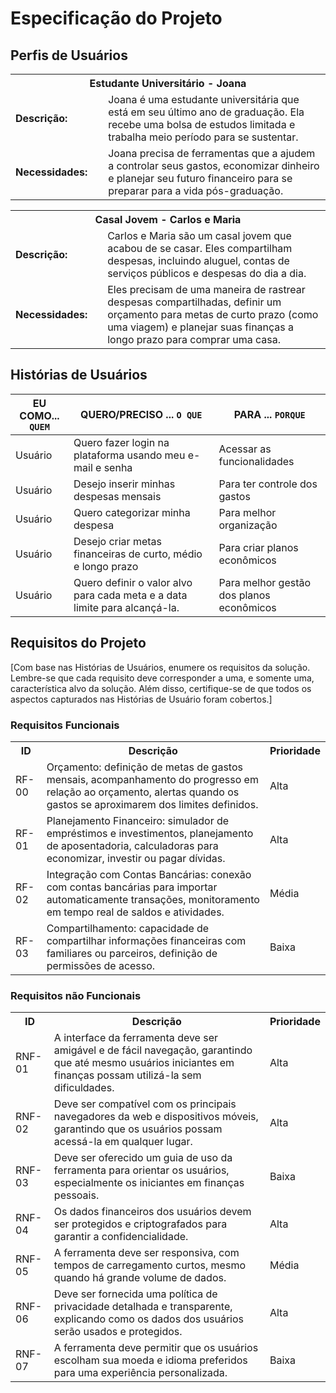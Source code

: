 # Especificação do Projeto

## Perfis de Usuários

<table>
<tbody>
<tr align=center>
<th colspan="2">Estudante Universitário - Joana</th>
</tr>
<tr>
<td width="150px"><b>Descrição:</b></td>
<td width="600px">Joana é uma estudante universitária que está em seu último ano de graduação. Ela recebe uma bolsa de estudos limitada e trabalha meio período para se sustentar.</td>
</tr>
<tr>
<td><b>Necessidades:</b></td>
<td>Joana precisa de ferramentas que a ajudem a controlar seus gastos, economizar dinheiro e planejar seu futuro financeiro para se preparar para a vida pós-graduação.</td>
</tr>
</tbody>
</table>

<table>
<tbody>
<tr align=center>
<th colspan="2">Casal Jovem - Carlos e Maria </th>
</tr>
<tr>
<td width="150px"><b>Descrição:</b></td>
<td width="600px">Carlos e Maria são um casal jovem que acabou de se casar. Eles compartilham despesas, incluindo aluguel, contas de serviços públicos e despesas do dia a dia.</td>
</tr>
<tr>
<td><b>Necessidades:</b></td>
<td>Eles precisam de uma maneira de rastrear despesas compartilhadas, definir um orçamento para metas de curto prazo (como uma viagem) e planejar suas finanças a longo prazo para comprar uma casa. </td>
</tr>
</tbody>
</table>


## Histórias de Usuários

|EU COMO... `QUEM`   | QUERO/PRECISO ... `O QUE` |PARA ... `PORQUE`                 |
|--------------------|---------------------------|----------------------------------|
| Usuário | Quero fazer login na plataforma usando meu e-mail e senha| Acessar as funcionalidades |
| Usuário | Desejo inserir minhas despesas mensais | Para ter controle dos gastos |
| Usuário | Quero categorizar minha despesa | Para melhor organização |
| Usuário | Desejo criar metas financeiras de curto, médio e longo prazo | Para criar planos econômicos |
| Usuário | Quero definir o valor alvo para cada meta e a data limite para alcançá-la. | Para melhor gestão dos planos econômicos |


## Requisitos do Projeto

[Com base nas Histórias de Usuários, enumere os requisitos da solução. Lembre-se que cada requisito deve corresponder a uma, e somente uma, característica alvo da solução. Além disso, certifique-se de que todos os aspectos capturados nas Histórias de Usuário foram cobertos.]

### Requisitos Funcionais


<table>
  <tr>
    <th>ID</th>
    <th>Descrição</th>
    <th>Prioridade</th>
  </tr>
  <tr>
    <td>RF-00</td>
    <td>Orçamento: definição de metas de gastos mensais, acompanhamento do progresso em relação ao orçamento, alertas quando os gastos se aproximarem dos limites definidos.</td>
    <td>Alta</td>
  </tr>
  <tr>
    <td>RF-01</td>
    <td>Planejamento Financeiro: simulador de empréstimos e investimentos, planejamento de aposentadoria, calculadoras para economizar, investir ou pagar dívidas.</td>
    <td>Alta</td>
  </tr>
  <tr>
    <td>RF-02</td>
    <td>Integração com Contas Bancárias: conexão com contas bancárias para importar automaticamente transações, monitoramento em tempo real de saldos e atividades.</td>
    <td>Média</td>
  </tr>
  <tr>
    <td>RF-03</td>
    <td>Compartilhamento: capacidade de compartilhar informações financeiras com familiares ou parceiros, definição de permissões de acesso.</td>
    <td>Baixa</td>
  </tr>
</table>


### Requisitos não Funcionais

<table>
  <tr>
    <th>ID</th>
    <th>Descrição</th>
    <th>Prioridade</th>
  </tr>
  <tr>
    <td>RNF-01</td>
    <td>A interface da ferramenta deve ser amigável e de fácil navegação, garantindo que até mesmo usuários iniciantes em finanças possam utilizá-la sem dificuldades.</td>
    <td>Alta</td>
  </tr>
  <tr>
    <td>RNF-02</td>
    <td>Deve ser compatível com os principais navegadores da web e dispositivos móveis, garantindo que os usuários possam acessá-la em qualquer lugar.</td>
    <td>Alta</td>
  </tr>
  <tr>
    <td>RNF-03</td>
    <td>Deve ser oferecido um guia de uso da ferramenta para orientar os usuários, especialmente os iniciantes em finanças pessoais.</td>
    <td>Baixa</td>
  </tr>
  <tr>
    <td>RNF-04</td>
    <td>Os dados financeiros dos usuários devem ser protegidos e criptografados para garantir a confidencialidade.</td>
    <td>Alta</td>
  </tr>
  <tr>
    <td>RNF-05</td>
    <td>A ferramenta deve ser responsiva, com tempos de carregamento curtos, mesmo quando há grande volume de dados.</td>
    <td>Média</td>
  </tr>
  <tr>
    <td>RNF-06</td>
    <td>Deve ser fornecida uma política de privacidade detalhada e transparente, explicando como os dados dos usuários serão usados e protegidos.</td>
    <td>Alta</td>
  </tr>
  <tr>
    <td>RNF-07</td>
    <td>A ferramenta deve permitir que os usuários escolham sua moeda e idioma preferidos para uma experiência personalizada.</td>
    <td>Baixa</td>
  </tr>
</table>


